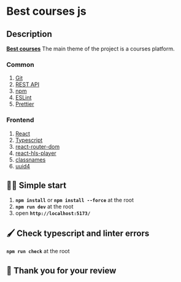 # Best courses js

## Description

[**Best courses**](https://github.com/xtadeushx/top-courses.git)
The main theme of the project is a courses platform.

### Common

1. [Git](https://git-scm.com/doc)
2. [REST API](https://www.restapitutorial.com/lessons/restquicktips.html)
3. [npm](<https://en.wikipedia.org/wiki/Npm_(software)>)
4. [ESLint](https://eslint.org/docs/user-guide/getting-started)
5. [Prettier](https://prettier.io/)

### Frontend

1. [React](https://reactjs.org/docs/getting-started.html)
2. [Typescript](https://www.typescriptlang.org/)
3. [react-router-dom](https://reactrouter.com/)
4. [react-hls-player](https://github.com/gumlet/react-hls-player)
5. [classnames](https://github.com/JedWatson/classnames#readme)
6. [uuid4](https://github.com/tracker1/node-uuid4)

## 🏃‍♂️ Simple start

1. **`npm install`** or **`npm install --force`** at the root
2. **`npm run dev`** at the root
3. open **`http://localhost:5173/`**

## 🖌️ Check typescript and linter errors

**`npm run check`** at the root

## 🤞 Thank you for your review
